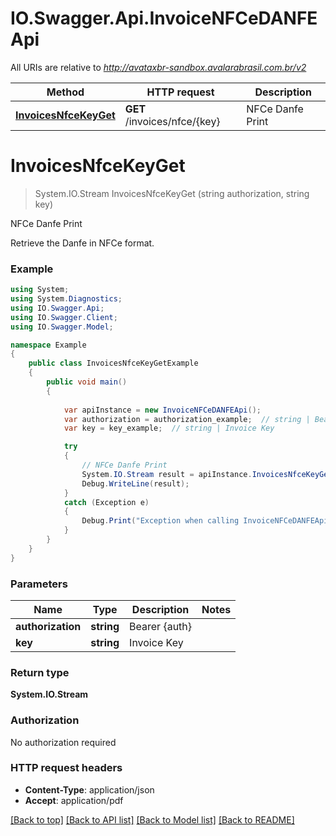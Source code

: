 # IO.Swagger.Api.InvoiceNFCeDANFEApi

All URIs are relative to *http://avataxbr-sandbox.avalarabrasil.com.br/v2*

Method | HTTP request | Description
------------- | ------------- | -------------
[**InvoicesNfceKeyGet**](InvoiceNFCeDANFEApi.md#invoicesnfcekeyget) | **GET** /invoices/nfce/{key} | NFCe Danfe Print


<a name="invoicesnfcekeyget"></a>
# **InvoicesNfceKeyGet**
> System.IO.Stream InvoicesNfceKeyGet (string authorization, string key)

NFCe Danfe Print

Retrieve the Danfe in NFCe format. 

### Example
```csharp
using System;
using System.Diagnostics;
using IO.Swagger.Api;
using IO.Swagger.Client;
using IO.Swagger.Model;

namespace Example
{
    public class InvoicesNfceKeyGetExample
    {
        public void main()
        {
            
            var apiInstance = new InvoiceNFCeDANFEApi();
            var authorization = authorization_example;  // string | Bearer {auth}
            var key = key_example;  // string | Invoice Key

            try
            {
                // NFCe Danfe Print
                System.IO.Stream result = apiInstance.InvoicesNfceKeyGet(authorization, key);
                Debug.WriteLine(result);
            }
            catch (Exception e)
            {
                Debug.Print("Exception when calling InvoiceNFCeDANFEApi.InvoicesNfceKeyGet: " + e.Message );
            }
        }
    }
}
```

### Parameters

Name | Type | Description  | Notes
------------- | ------------- | ------------- | -------------
 **authorization** | **string**| Bearer {auth} | 
 **key** | **string**| Invoice Key | 

### Return type

**System.IO.Stream**

### Authorization

No authorization required

### HTTP request headers

 - **Content-Type**: application/json
 - **Accept**: application/pdf

[[Back to top]](#) [[Back to API list]](../README.md#documentation-for-api-endpoints) [[Back to Model list]](../README.md#documentation-for-models) [[Back to README]](../README.md)


